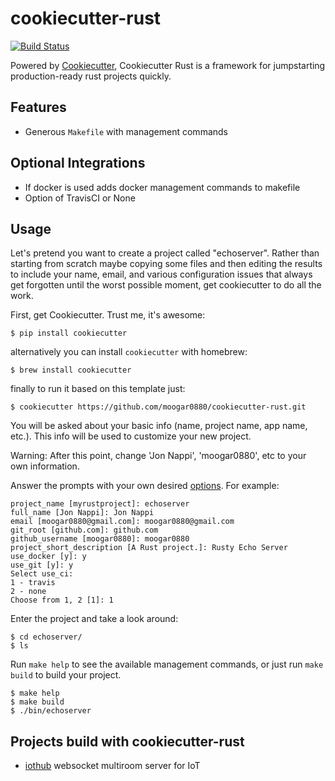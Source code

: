 # cookiecutter-rust

[![Build Status](https://travis-ci.org/moogar0880/cookiecutter-rust.svg?branch=master)](https://travis-ci.org/moogar0880/cookiecutter-rust)

Powered by [Cookiecutter](https://github.com/audreyr/cookiecutter), Cookiecutter Rust is a framework for jumpstarting production-ready rust projects quickly.

## Features

- Generous `Makefile` with management commands

## Optional Integrations

- If docker is used adds docker management commands to makefile
- Option of TravisCI or None

## Usage

Let's pretend you want to create a project called "echoserver". Rather than starting from scratch maybe copying 
some files and then editing the results to include your name, email, and various configuration issues that always 
get forgotten until the worst possible moment, get cookiecutter to do all the work.

First, get Cookiecutter. Trust me, it's awesome:
```console
$ pip install cookiecutter
```

alternatively you can install `cookiecutter` with homebrew:
```console
$ brew install cookiecutter
```

finally to run it based on this template just:
```console
$ cookiecutter https://github.com/moogar0880/cookiecutter-rust.git
```

You will be asked about your basic info (name, project name, app name, etc.). This info will be used to customize your new project.

Warning: After this point, change 'Jon Nappi', 'moogar0880', etc to your own information.

Answer the prompts with your own desired [options](). For example:
```console
project_name [myrustproject]: echoserver
full_name [Jon Nappi]: Jon Nappi
email [moogar0880@gmail.com]: moogar0880@gmail.com
git_root [github.com]: github.com
github_username [moogar0880]: moogar0880
project_short_description [A Rust project.]: Rusty Echo Server
use_docker [y]: y
use_git [y]: y
Select use_ci:
1 - travis
2 - none
Choose from 1, 2 [1]: 1
```

Enter the project and take a look around:
```console
$ cd echoserver/
$ ls
```

Run `make help` to see the available management commands, or just run `make build` to build your project.
```console
$ make help
$ make build
$ ./bin/echoserver
```

## Projects build with cookiecutter-rust

- [iothub](https://github.com/moogar0880/iothub) websocket multiroom server for IoT
